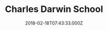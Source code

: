 ---
date: 2018-02-18T07:43:33.000Z
title: Charles Darwin School
latitude: 51.316404
longitude: 0.044186
url: http://www.cdarwin.com
category: checkin
---